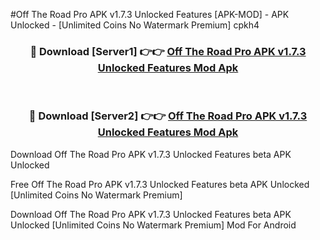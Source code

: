 #Off The Road Pro APK v1.7.3 Unlocked Features [APK-MOD] - APK Unlocked - [Unlimited Coins No Watermark Premium] cpkh4



<div align="center">

<h3>🔴 Download [Server1] 👉👉 <a href="https://momento.my/?title=Off_The_Road_Pro_APK_v1.7.3_Unlocked_Features">Off The Road Pro APK v1.7.3 Unlocked Features Mod Apk</a></h3><br>

<h3>🔴 Download [Server2] 👉👉 <a href="https://momento.my/?title=Off_The_Road_Pro_APK_v1.7.3_Unlocked_Features">Off The Road Pro APK v1.7.3 Unlocked Features Mod Apk</a></h3>
</div>



Download Off The Road Pro APK v1.7.3 Unlocked Features beta APK Unlocked

Free Off The Road Pro APK v1.7.3 Unlocked Features beta APK Unlocked [Unlimited Coins No Watermark Premium]

Download Off The Road Pro APK v1.7.3 Unlocked Features beta APK Unlocked [Unlimited Coins No Watermark Premium] Mod For Android
